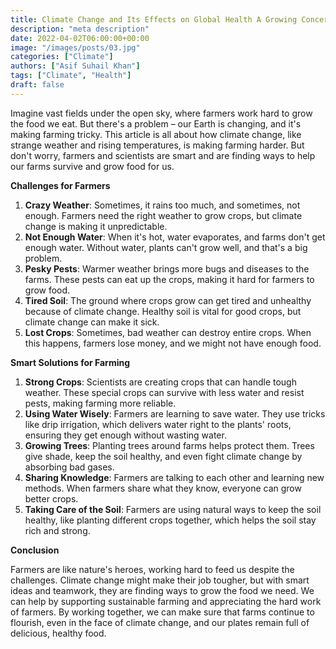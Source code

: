 ```yaml
---
title: Climate Change and Its Effects on Global Health A Growing Concern
description: "meta description"
date: 2022-04-02T06:00:00+00:00
image: "/images/posts/03.jpg"
categories: ["Climate"]
authors: ["Asif Suhail Khan"]
tags: ["Climate", "Health"]
draft: false
---
```


Imagine vast fields under the open sky, where farmers work hard to grow the food we eat. But there's a problem – our Earth is changing, and it's making farming tricky. This article is all about how climate change, like strange weather and rising temperatures, is making farming harder. But don't worry, farmers and scientists are smart and are finding ways to help our farms survive and grow food for us.

**Challenges for Farmers**

1. **Crazy Weather**: Sometimes, it rains too much, and sometimes, not enough. Farmers need the right weather to grow crops, but climate change is making it unpredictable.
2. **Not Enough Water**: When it's hot, water evaporates, and farms don't get enough water. Without water, plants can't grow well, and that's a big problem.
3. **Pesky Pests**: Warmer weather brings more bugs and diseases to the farms. These pests can eat up the crops, making it hard for farmers to grow food.
4. **Tired Soil**: The ground where crops grow can get tired and unhealthy because of climate change. Healthy soil is vital for good crops, but climate change can make it sick.
5. **Lost Crops**: Sometimes, bad weather can destroy entire crops. When this happens, farmers lose money, and we might not have enough food.

**Smart Solutions for Farming**

1. **Strong Crops**: Scientists are creating crops that can handle tough weather. These special crops can survive with less water and resist pests, making farming more reliable.
2. **Using Water Wisely**: Farmers are learning to save water. They use tricks like drip irrigation, which delivers water right to the plants' roots, ensuring they get enough without wasting water.
3. **Growing Trees**: Planting trees around farms helps protect them. Trees give shade, keep the soil healthy, and even fight climate change by absorbing bad gases.
4. **Sharing Knowledge**: Farmers are talking to each other and learning new methods. When farmers share what they know, everyone can grow better crops.
5. **Taking Care of the Soil**: Farmers are using natural ways to keep the soil healthy, like planting different crops together, which helps the soil stay rich and strong.

**Conclusion**

Farmers are like nature's heroes, working hard to feed us despite the challenges. Climate change might make their job tougher, but with smart ideas and teamwork, they are finding ways to grow the food we need. We can help by supporting sustainable farming and appreciating the hard work of farmers. By working together, we can make sure that farms continue to flourish, even in the face of climate change, and our plates remain full of delicious, healthy food.
